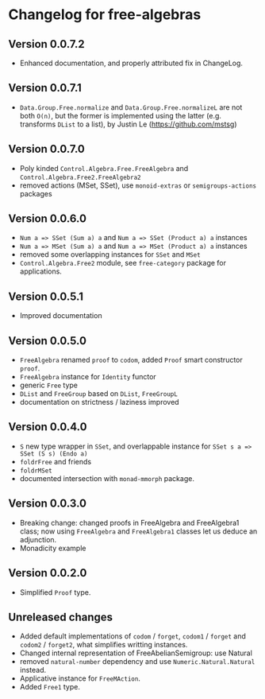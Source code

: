 # Changelog for free-algebras

## Version 0.0.7.2
- Enhanced documentation, and properly attributed fix in ChangeLog.

## Version 0.0.7.1
- `Data.Group.Free.normalize` and `Data.Group.Free.normalizeL` are not both
  `O(n)`, but the former is implemented using the latter (e.g. transforms
  `DList` to a list), by Justin Le (https://github.com/mstsg)

## Version 0.0.7.0
- Poly kinded `Control.Algebra.Free.FreeAlgebra` and
  `Control.Algebra.Free2.FreeAlgebra2`
- removed actions (MSet, SSet), use `monoid-extras` or `semigroups-actions`
  packages

## Version 0.0.6.0
- `Num a => SSet (Sum a) a` and `Num a => SSet (Product a) a` instances
- `Num a => MSet (Sum a) a` and `Num a => MSet (Product a) a` instances
- removed some overlapping instances for `SSet` and `MSet`
- `Control.Algebra.Free2` module, see `free-category` package for applications.

## Version 0.0.5.1
- Improved documentation

## Version 0.0.5.0
- `FreeAlgebra` renamed `proof` to `codom`, added `Proof` smart constructor `proof`.
- `FreeAlgebra` instance for `Identity` functor
- generic `Free` type
- `DList` and `FreeGroup` based on `DList`, `FreeGroupL`
- documentation on strictness / laziness improved

## Version 0.0.4.0

- `S` new type wrapper in `SSet`, and overlappable instance for
  `SSet s a => SSet (S s) (Endo a)`
- `foldrFree` and friends
- `foldrMSet`
- documented intersection with `monad-mmorph` package.

## Version 0.0.3.0

- Breaking change: changed proofs in FreeAlgebra and FreeAlgebra1 class; now
  using `FreeAlgebra` and `FreeAlgebra1` classes let us deduce an adjunction.
- Monadicity example

## Version 0.0.2.0
- Simplified `Proof` type.

## Unreleased changes
- Added default implementations of `codom` / `forget`, `codom1` / `forget` and
  `codom2` / `forget2`, what simplifies writting instances.
- Changed internal representation of FreeAbelianSemigroup: use Natural
- removed `natural-number` dependency and use `Numeric.Natural.Natural` instead.
- Applicative instance for `FreeMAction`.
- Added `Free1` type.
